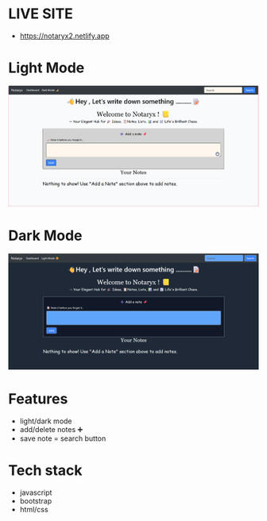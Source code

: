 # LIVE SITE
- https://notaryx2.netlify.app


# Light Mode
![alt text](./screenshot.png)


# Dark Mode
![alt text](./screenshot_dark.png)


# Features
- light/dark mode 
- add/delete notes ➕
- save note
= search button 

# Tech stack
- javascript
- bootstrap
- html/css